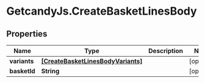 # GetcandyJs.CreateBasketLinesBody

## Properties

Name | Type | Description | Notes
------------ | ------------- | ------------- | -------------
**variants** | [**[CreateBasketLinesBodyVariants]**](CreateBasketLinesBodyVariants.md) |  | [optional] 
**basketId** | **String** |  | [optional] 


